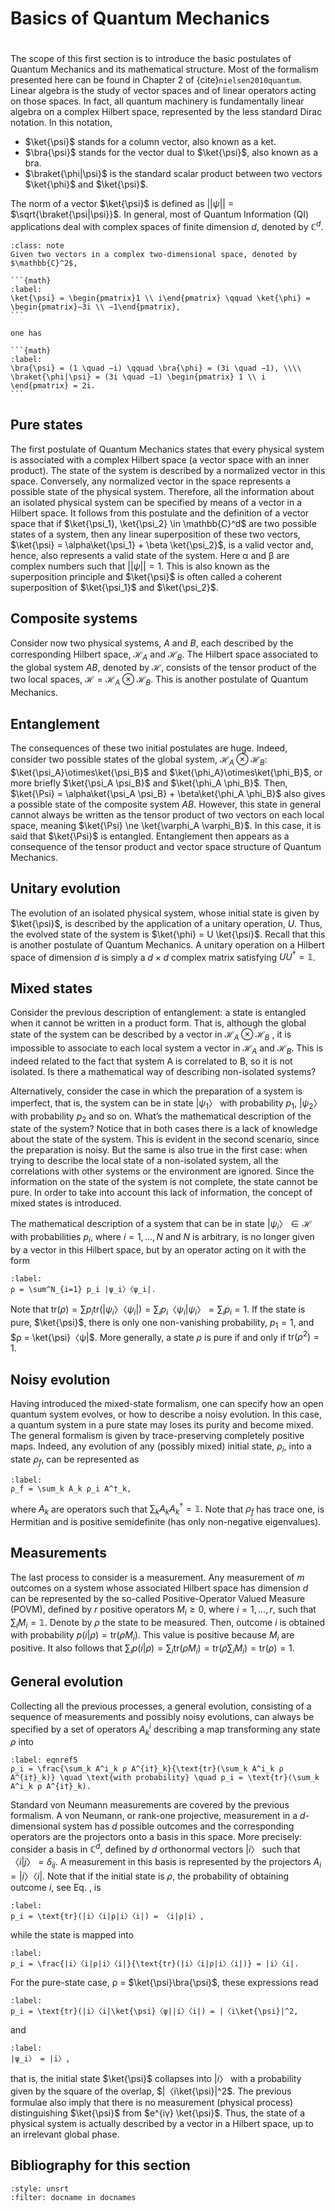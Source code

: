﻿# Basics of Quantum Mechanics
#

The scope of this first section is to introduce the basic postulates of Quantum Mechanics and its mathematical structure. Most of the formalism presented here can be found in Chapter 2 of {cite}`nielsen2010quantum`. Linear algebra is the study of vector spaces and of linear operators acting on those spaces. In fact, all quantum machinery is fundamentally linear algebra on a complex Hilbert space, represented by the less standard Dirac notation. In this notation,

- $\ket{\psi}$ stands for a column vector, also known as a ket.
- $\bra{\psi}$ stands for the vector dual to $\ket{\psi}$, also known as a bra.
- $\braket{\phi|\psi}$ is the standard scalar product between two vectors $\ket{\phi}$ and $\ket{\psi}$.

The norm of a vector $\ket{\psi}$ is defined as $||\psi||$ = $\sqrt{\braket{\psi|\psi}}$. In general, most of Quantum Information (QI) applications deal with complex spaces of finite dimension $d$, denoted by $\mathbb{C}^d$.

`````{admonition} Example
:class: note
Given two vectors in a complex two-dimensional space, denoted by $\mathbb{C}^2$,

```{math}
:label:
\ket{\psi} = \begin{pmatrix}1 \\ i\end{pmatrix} \qquad \ket{\phi} = \begin{pmatrix}−3i \\ −1\end{pmatrix},
```

one has

```{math}
:label:
\bra{\psi} = (1 \quad −i) \qquad \bra{\phi} = (3i \quad −1), \\\\
\braket{\phi|\psi} = (3i \quad −1) \begin{pmatrix} 1 \\ i \end{pmatrix} = 2i.
```
`````

## Pure states
The first postulate of Quantum Mechanics states that every physical system is associated with a complex Hilbert space (a vector space with an inner product). The state of the system is described by a normalized vector in this space. Conversely, any normalized vector in the space represents a possible state of the physical system. Therefore, all the information about an isolated physical system can be specified by means of a vector in a Hilbert space. It follows from this postulate and the definition of a vector space that if $\ket{\psi_1}, \ket{\psi_2} \in \mathbb{C}^d$ are two possible states of a system, then any linear superposition of these two vectors, $\ket{\psi} = \alpha\ket{\psi_1} + \beta \ket{\psi_2}$, is a valid vector and, hence, also represents a valid state of the system. Here α and β are complex numbers such that $||\psi|| = 1$. This is also known as the superposition principle and $\ket{\psi}$ is often called a coherent superposition of $\ket{\psi_1}$ and $\ket{\psi_2}$.

## Composite systems
Consider now two physical systems, $A$ and $B$, each described by the corresponding Hilbert space, $\mathcal{H}_A$ and $\mathcal{H}_B$. The Hilbert space associated to the global system $AB$, denoted by $\mathcal{H}$, consists of the tensor product of the two local spaces, $\mathcal{H} = \mathcal{H}_A \otimes \mathcal{H}_B$. This is another postulate of Quantum Mechanics.

## Entanglement
The consequences of these two initial postulates are huge. Indeed, consider two
possible states of the global system, $\mathcal{H}_A \otimes \mathcal{H}_B$: $\ket{\psi_A}\otimes\ket{\psi_B}$ and $\ket{\phi_A}\otimes\ket{\phi_B}$, or more briefly $\ket{\psi_A \psi_B}$ and $\ket{\phi_A \phi_B}$. Then, $\ket{\Psi} = \alpha\ket{\psi_A \psi_B} + \beta\ket{\phi_A \phi_B}$ also gives a possible state of the composite system $AB$. However, this state in general cannot always be written as the tensor product of two vectors on each local space, meaning $\ket{\Psi} \ne \ket{\varphi_A \varphi_B}$. In this case, it is said that $\ket{\Psi}$ is entangled. Entanglement then appears as a consequence of the tensor product and vector space structure of Quantum Mechanics.

## Unitary evolution
The evolution of an isolated physical system, whose initial state is given by $\ket{\psi}$, is described by the application of a unitary operation, $U$. Thus, the evolved state of the system is $\ket{\phi} = U \ket{\psi}$. Recall that this is another postulate of Quantum Mechanics. A unitary operation on a Hilbert space of dimension $d$ is simply a $d×d$ complex matrix satisfying $U U^† = \mathbb{1}$.

## Mixed states
Consider the previous description of entanglement: a state is entangled when it cannot be written in a product form. That is, although the global state of the system can be described by a vector in $\mathcal{H}_A ⊗ \mathcal{H}_B$ , it is impossible to associate to each local system a vector in $\mathcal{H}_A$ and $\mathcal{H}_B$. This is indeed related to the fact that system A is correlated to B, so it is not isolated. Is there a mathematical way of describing non-isolated systems?

Alternatively, consider the case in which the preparation of a system is imperfect, that is, the system can be in state $|ψ_1〉$ with probability $p_1$, $|ψ_2〉$ with probability $p_2$ and so on. What’s the mathematical description of the state of the system? Notice that in both cases there is a lack of knowledge about the state of the system. This is evident in the second scenario, since the preparation is noisy. But the same is also true in the first case: when trying to describe the local state of a non-isolated system, all the correlations with other systems or the environment are ignored. Since the information on the state of the system is not complete, the state cannot be pure. In order to take into account this lack of information, the concept of mixed states is introduced.

The mathematical description of a system that can be in state $|ψ_i〉∈ \mathcal{H}$ with probabilities $p_i$, where $i = 1, ..., N$ and $N$ is arbitrary, is no longer given by a vector in this Hilbert space, but by an operator acting on it with the form

```{math}
:label:
ρ = \sum^N_{i=1} p_i |ψ_i〉〈ψ_i|. 
```

Note that $\text{tr}(ρ) = ∑ p_i \text{tr}(|ψ_i〉〈ψ_i|) = \sum_i p_i 〈ψ_i|ψ_i〉 = \sum_i p_i = 1$. If the state is pure, $\ket{\psi}$, there is only one non-vanishing probability, $p_1 = 1$, and $ρ = \ket{\psi}〈ψ|$. More generally, a state $ρ$ is pure if and only if $\text{tr}(ρ^2) = 1$.

## Noisy evolution
Having introduced the mixed-state formalism, one can specify how an open quantum
system evolves, or how to describe a noisy evolution. In this case, a quantum system in a pure state may loses its purity and become mixed. The general formalism is given by trace-preserving completely positive maps. Indeed, any evolution of any (possibly mixed) initial state, $ρ_i$, into a state $ρ_f$, can be represented as

```{math}
:label:
ρ_f = \sum_k A_k ρ_i A^†_k,
```

where $A_k$ are operators such that $∑_k A_k A_k^† = \mathbb{1}.$ Note that $ρ_f$ has trace one, is Hermitian and is positive semidefinite (has only non-negative eigenvalues).

## Measurements
The last process to consider is a measurement. Any measurement of $m$ outcomes on a system whose associated Hilbert space has dimension $d$ can be represented by the so-called Positive-Operator Valued Measure (POVM), defined by $r$ positive operators ${M_i ≥ 0}$, where $i = 1, ..., r$, such that $\sum_i M_i = \mathbb{1}$. Denote by $ρ$ the state to be measured. Then, outcome $i$ is obtained with probability $p(i|ρ) = \text{tr}(ρ M_i)$. This value is positive because $M_i$ are positive. It also follows that $\sum_i p(i|ρ) = \sum_i \text{tr}(ρ M_i) = \text{tr}(ρ \sum_i M_i) = \text{tr}(ρ) = 1$.

## General evolution
Collecting all the previous processes, a general evolution, consisting of a sequence
of measurements and possibly noisy evolutions, can always be specified by a set of operators 
$A^i_k$ describing a map transforming any state $ρ$ into

```{math}
:label: eqnref5
ρ_i = \frac{\sum_k A^i_k ρ A^{i†}_k}{\text{tr}(\sum_k A^i_k ρ A^{i†}_k)} \quad \text{with probability} \quad p_i = \text{tr}(\sum_k A^i_k ρ A^{i†}_k).
```

Standard von Neumann measurements are covered by the previous formalism. A von Neumann, or rank-one projective, measurement in a $d$-dimensional system has $d$ possible outcomes and the corresponding operators are the projectors onto a basis in this space. More precisely: consider a basis in $\mathbb{C}^d$, defined by $d$ orthonormal vectors $|i〉$ such that $〈i|j〉= δ_{ij}$. A measurement in this basis is represented by the projectors $A_i = |i〉〈i|$. Note that if the initial state is $ρ$, the probability of obtaining outcome $i$, see Eq. [](eqnref5), is

```{math}
:label:
p_i = \text{tr}(|i〉〈i|ρ|i〉〈i|) = 〈i|ρ|i〉,
```

while the state is mapped into

```{math}
:label:
ρ_i = \frac{|i〉〈i|ρ|i〉〈i|}{\text{tr}(|i〉〈i|ρ|i〉〈i|)} = |i〉〈i|.
```

For the pure-state case, ρ = $\ket{\psi}\bra{\psi}$, these expressions read

```{math}
:label:
p_i = \text{tr}(|i〉〈i|\ket{\psi}〈ψ||i〉〈i|) = |〈i\ket{\psi}|^2,
```

and

```{math}
:label:
|ψ_i〉 = |i〉,
```

that is, the initial state $\ket{\psi}$ collapses into $|i〉$ with a probability given by the square of the overlap, $|〈i\ket{\psi}|^2$. The previous formulae also imply that there is no measurement (physical process) distinguishing $\ket{\psi}$ from $e^{iγ} \ket{\psi}$. Thus, the state of a physical system is actually described by a vector in a Hilbert space, up to an irrelevant global phase.

## Bibliography for this section
```{bibliography}
:style: unsrt
:filter: docname in docnames
```


